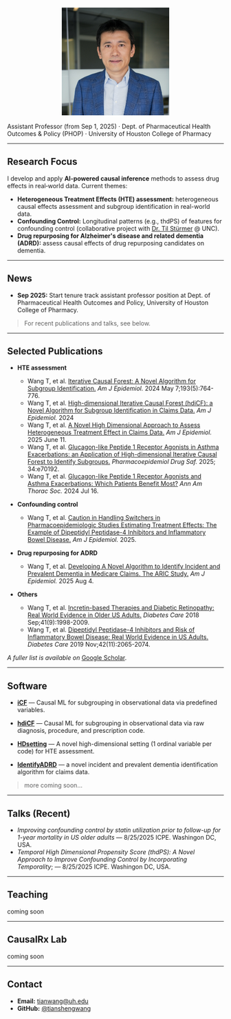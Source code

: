 <p align="center">
  <img src="/images/Tian_UHAP23.jpg" alt="Tiansheng (Tian) Wang portrait" width="250">
</p>


Assistant Professor (from Sep 1, 2025) · Dept. of Pharmaceutical Health Outcomes & Policy (PHOP) · University of Houston College of Pharmacy

---

## Research Focus

I develop and apply **AI-powered causal inference** methods to assess drug effects in real‑world data. Current themes:

* **Heterogeneous Treatment Effects (HTE) assessment:** heterogeneous causal effects assessment and subgroup identification in real-world data.
* **Confounding Control:** Longitudinal patterns (e.g., thdPS) of features for confounding control (collaborative project with [Dr. Til Stürmer](https://sph.unc.edu/adv_profile/til-sturmer-md-phd/) @ UNC).
* **Drug repurposing for Alzheimer's disease and related dementia (ADRD):** assess causal effects of drug repurposing candidates on dementia.

---

## News

* **Sep 2025:** Start tenure track assistant professor position at Dept. of Pharmaceutical Health Outcomes and Policy, University of Houston College of Pharmacy.
> For recent publications and talks, see below.

---

## Selected Publications
* **HTE assessment**
  * Wang T, et al. [Iterative Causal Forest: A Novel Algorithm for Subgroup Identification.](https://doi.org/10.1093/aje/kwad219) _Am J Epidemiol._ 2024 May 7;193(5):764-776.
  * Wang T, et al. [High-dimensional Iterative Causal Forest (hdiCF): a Novel Algorithm for Subgroup Identification in Claims Data.](https://doi.org/10.1093/aje/kwae322) _Am J Epidemiol._ 2024
  * Wang T, et al. [A Novel High Dimensional Approach to Assess Heterogeneous Treatment Effect in Claims Data.](doi.org/10.1093/aje/kwaf127) _Am J Epidemiol._ 2025 June 11.
  * Wang T, et al. [Glucagon-like Peptide 1 Receptor Agonists in Asthma Exacerbations: an Application of High-dimensional Iterative Causal Forest to Identify Subgroups.](https://onlinelibrary.wiley.com/doi/10.1002/pds.70192) _Pharmacoepidemiol Drug Saf._ 2025; 34:e70192.
  * Wang T, et al. [Glucagon-like Peptide 1 Receptor Agonists and Asthma Exacerbations: Which Patients Benefit Most?](https://www.atsjournals.org/doi/abs/10.1513/AnnalsATS.202309-836OC) _Ann Am Thorac Soc._ 2024 Jul 16. 

* **Confounding control**
  * Wang T, et al. [Caution in Handling Switchers in Pharmacoepidemiologic Studies Estimating Treatment Effects: The Example of Dipeptidyl Peptidase-4 Inhibitors and Inflammatory Bowel Disease.](https://doi.org/10.1093/aje/kwaf044) _Am J Epidemiol._ 2025.
* **Drug repurposing for ADRD**
  * Wang T, et al. [Developing A Novel Algorithm to Identify Incident and Prevalent Dementia in Medicare Claims. The ARIC Study.](https://doi.org/10.1093/aje/kwaf166) _Am J Epidemiol._ 2025 Aug 4.
* **Others**
  * Wang T, et al. [Incretin-based Therapies and Diabetic Retinopathy: Real World Evidence in Older US Adults.](https://diabetesjournals.org/care/article/41/9/1998/40738/Incretin-Based-Therapies-and-Diabetic-Retinopathy) _Diabetes Care_ 2018 Sep;41(9):1998-2009.
  * Wang T, et al. [Dipeptidyl Peptidase-4 Inhibitors and Risk of Inflammatory Bowel Disease: Real World Evidence in US Adults.](https://diabetesjournals.org/care/article/42/11/2065/36360/Dipeptidyl-Peptidase-4-Inhibitors-and-Risk-of) _Diabetes Care_ 2019 Nov;42(11):2065-2074.
   



*A fuller list is available on* [Google Scholar](https://scholar.google.com/citations?user=JYtT5K8AAAAJ&hl=en).

---

## Software

* **[iCF](https://github.com/tianshengwang/iCF)** — Causal ML for subgrouping in observational data via predefined variables.

* **[hdiCF](https://github.com/tianshengwang/hdiCF)** — Causal ML for subgrouping in observational data via raw diagnosis, procedure, and prescription code.
   
* **[HDsetting](https://github.com/tianshengwang/HDsetting)** — A novel high-dimensional setting (1 ordinal variable per code) for HTE assessment.

* **[IdentifyADRD](https://github.com/tianshengwang/IdentifyADRD)** — a novel incident and prevalent dementia identification algorithm for claims data.

> more coming soon...

---

## Talks (Recent)

* *Improving confounding control by statin utilization prior to follow-up for 1-year mortality in US older adults* — 8/25/2025 ICPE. Washingon DC, USA.
* *Temporal High Dimensional Propensity Score (thdPS): A Novel Approach to Improve Confounding Control by Incorporating Temporality*; — 8/25/2025 ICPE. Washingon DC, USA.

---

## Teaching

coming soon

---

## CausalRx Lab

coming soon

---
## Contact

* **Email:** [tianwang@uh.edu](mailto:tianwang@uh.edu)
* **GitHub:** [@tianshengwang](https://github.com/tianshengwang)
